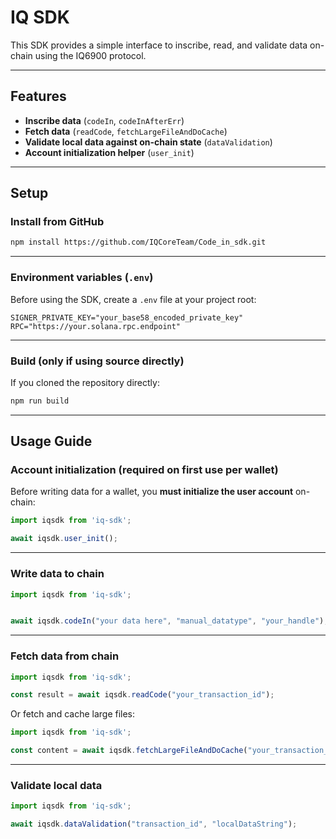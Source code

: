 
# IQ SDK

This SDK provides a simple interface to inscribe, read, and validate data on-chain using the IQ6900 protocol.

---

##  Features

- **Inscribe data** (`codeIn`, `codeInAfterErr`)
- **Fetch data** (`readCode`, `fetchLargeFileAndDoCache`)
- **Validate local data against on-chain state** (`dataValidation`)
- **Account initialization helper** (`user_init`)

---

## Setup

### Install from GitHub

```bash
npm install https://github.com/IQCoreTeam/Code_in_sdk.git
```

---

### Environment variables (`.env`)

Before using the SDK, create a `.env` file at your project root:

```env
SIGNER_PRIVATE_KEY="your_base58_encoded_private_key"
RPC="https://your.solana.rpc.endpoint"
```

---

### Build (only if using source directly)

If you cloned the repository directly:

```bash
npm run build
```

---

## Usage Guide

### Account initialization (required on first use per wallet)

Before writing data for a wallet, you **must initialize the user account** on-chain:

```ts
import iqsdk from 'iq-sdk';

await iqsdk.user_init();
```

---

### Write data to chain

```ts
import iqsdk from 'iq-sdk';


await iqsdk.codeIn("your data here", "manual_datatype", "your_handle");
```

---

### Fetch data from chain

```ts
import iqsdk from 'iq-sdk';

const result = await iqsdk.readCode("your_transaction_id");
```

Or fetch and cache large files:

```ts
import iqsdk from 'iq-sdk';

const content = await iqsdk.fetchLargeFileAndDoCache("your_transaction_id");
```

---

### Validate local data

```ts
import iqsdk from 'iq-sdk';

await iqsdk.dataValidation("transaction_id", "localDataString");
```

